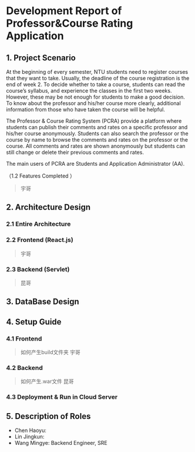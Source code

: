 # Development Report of Professor&Course Rating Application

## 1. Project Scenario

At the beginning of every semester, NTU students need to register courses that they want to take. Usually, the deadline of the course registration is the end of week 2. To decide whether to take a course, students can read the course’s syllabus, and experience the classes in the first two weeks. However, these may be not enough for students to make a good decision. To know about the professor and his/her course more clearly, additional information from those who have taken the course will be helpful.

The Professor & Course Rating System (PCRA) provide a platform where students can publish their comments and rates on a specific professor and his/her course anonymously. Students can also search the professor or the course by name to browse the comments and rates on the professor or the course. All comments and rates are shown anonymously but students can still change or delete their previous comments and rates.

The main users of PCRA are Students and Application Administrator (AA).



（1.2 Features Completed ）
> 宇哥


## 2. Architecture Design

### 2.1 Entire Architecture


### 2.2 Frontend (React.js)
> 宇哥

### 2.3 Backend (Servlet)
> 昆哥

## 3. DataBase Design


## 4. Setup Guide

### 4.1 Frontend
> 如何产生build文件夹 宇哥

### 4.2 Backend
> 如何产生.war文件 昆哥

### 4.3 Deployment & Run in Cloud Server


## 5. Description of Roles

- Chen Haoyu: 
- Lin Jingkun:
- Wang Mingye: Backend Engineer, SRE